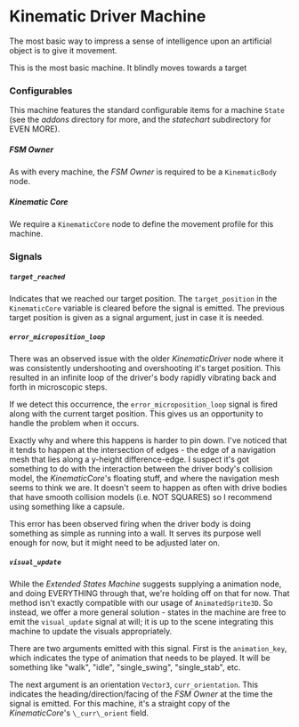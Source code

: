 # Kinematic Driver Machine
The most basic way to impress a sense of intelligence upon an artificial object is to give it movement.

This is the most basic machine. It blindly moves towards a target 

### Configurables
This machine features the standard configurable items for a machine `State` (see the *addons* directory for more, and the *statechart* subdirectory for EVEN MORE).

##### FSM Owner
As with every machine, the *FSM Owner* is required to be a `KinematicBody` node.

##### Kinematic Core
We require a `KinematicCore` node to define the movement profile for this machine.

### Signals
##### `target_reached`
Indicates that we reached our target position. The `target_position` in the `KinematicCore` variable is cleared before the signal is emitted. The previous target position is given as a signal argument, just in case it is needed.

##### `error_microposition_loop`
There was an observed issue with the older *KinematicDriver* node where it was consistently undershooting and overshooting it's target position. This resulted in an infinite loop of the driver's body rapidly vibrating back and forth in microscopic steps.

If we detect this occurrence, the `error_microposition_loop` signal is fired along with the current target position. This gives us an opportunity to handle the problem when it occurs.

Exactly why and where this happens is harder to pin down. I've noticed that it tends to happen at the intersection of edges - the edge of a navigation mesh that lies along a y-height difference-edge. I suspect it's got something to do with the interaction between the driver body's collision model, the *KinematicCore*'s floating stuff, and where the navigation mesh seems to think we are. It doesn't seem to happen as often with drive bodies that have smooth collision models (i.e. NOT SQUARES) so I recommend using something like a capsule.

This error has been observed firing when the driver body is doing something as simple as running into a wall. It serves its purpose well enough for now, but it might need to be adjusted later on.

##### `visual_update`
While the *Extended States Machine* suggests supplying a animation node, and doing EVERYTHING through that, we're holding off on that for now. That method isn't exactly compatible with our usage of `AnimatedSprite3D`. So instead, we offer a more general solution - states in the machine are free to emit the `visual_update` signal at will; it is up to the scene integrating this machine to update the visuals appropriately.

There are two arguments emitted with this signal. First is the `animation_key`, which indicates the type of animation that needs to be played. It will be something like "walk", "idle", "single\_swing", "single\_stab", etc.

The next argument is an orientation `Vector3`, `curr_orientation`. This indicates the heading/direction/facing of the *FSM Owner* at the time the signal is emitted. For this machine, it's a straight copy of the *KinematicCore*'s `\_curr\_orient` field.